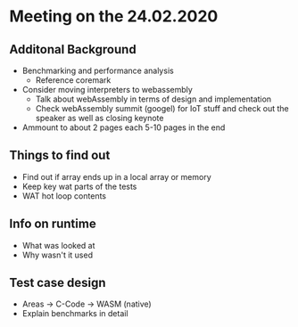 # Meeting on the 24.02.2020

## Additonal Background

- Benchmarking and performance analysis
  - Reference coremark
- Consider moving interpreters to webassembly
  - Talk about webAssembly in terms of design and implementation
  - Check webAssembly summit (googel) for IoT stuff and check out the speaker as well as closing keynote
- Ammount to about 2 pages each 5-10 pages in the end

## Things to find out

- Find out if array ends up in a local array or memory
- Keep key wat parts of the tests
- WAT hot loop contents

## Info on runtime

- What was looked at 
- Why wasn't it used

## Test case design

- Areas -> C-Code -> WASM (native)
- Explain benchmarks in detail